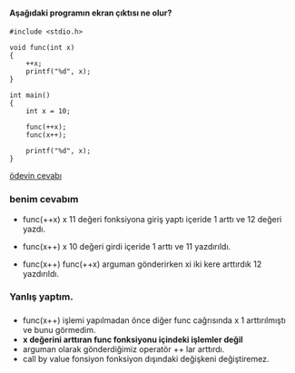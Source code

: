 #### Aşağıdaki programın ekran çıktısı ne olur?

```
#include <stdio.h>

void func(int x)
{
	++x;
	printf("%d", x);
}

int main()
{
	int x = 10;

	func(++x);
	func(x++);

	printf("%d", x);
}
```

[ödevin cevabı](https://vimeo.com/363333477)

### benim cevabım

+ func(++x) x 11 değeri fonksiyona giriş yaptı içeride 1 arttı ve 12 değeri yazdı.

+ func(x++) x 10 değeri girdi içeride 1 arttı ve 11 yazdırıldı.

+ func(x++) func(++x) arguman gönderirken xi iki kere arttırdık 12 yazdırıldı.

### Yanlış yaptım.

### 

+  func(x++) işlemi yapılmadan önce diğer func cağrısında x 1 arttırılmıştı ve bunu görmedim.
+  **x değerini arttıran func fonksiyonu içindeki işlemler değil**
+  arguman olarak gönderdiğimiz operatör ++ lar arttırdı. 
+  call by value fonsiyon fonksiyon dışındaki değişkeni değiştiremez.